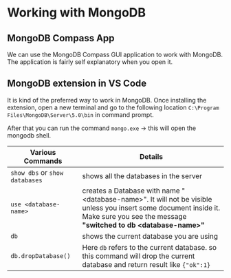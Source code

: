 # Working with MongoDB

## MongoDB Compass App

We can use the MongoDB Compass GUI application to work with MongoDB. The application is fairly self explanatory when you open it.

## MongoDB extension in VS Code

It is kind of the preferred way to work in MongoDB. Once installing the extension, open a new terminal and go to the following location `C:\Program Files\MongoDB\Server\5.0\bin` in command prompt.

After that you can run the command `mongo.exe` -> this will open the mongodb shell.

| Various Commands               | Details                                                                                                                                                                                  |
| ------------------------------ | ---------------------------------------------------------------------------------------------------------------------------------------------------------------------------------------- |
| `show dbs` or `show databases` | shows all the databases in the server                                                                                                                                                    |
| `use <database-name>`          | creates a Database with name "\<database-name\>". It will not be visible unless you insert some document inside it. Make sure you see the message **"switched to db \<database-name\>"** |
| `db`                           | shows the current database you are using                                                                                                                                                 |
| `db.dropDatabase()`            | Here `db` refers to the current database. so this command will drop the current database and return result like `{"ok":1}`                                                               |
